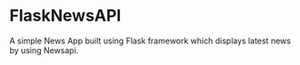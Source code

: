 # FlaskNewsAPI
A simple News App built using Flask framework which displays latest news by using Newsapi. 
